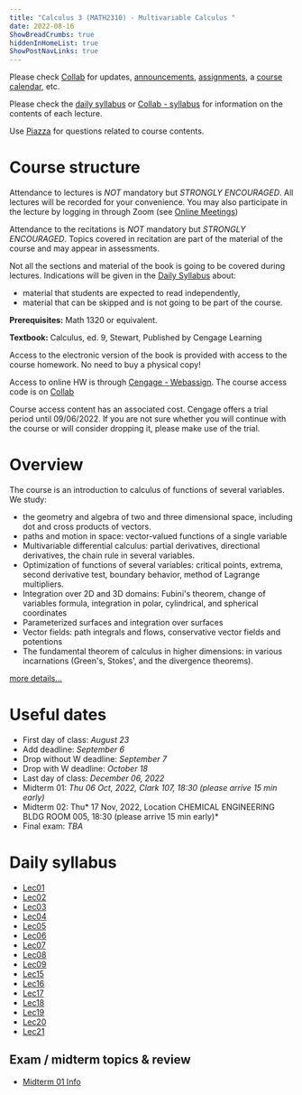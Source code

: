 ```yaml
---
title: "Calculus 3 (MATH2310) - Multivariable Calculus "
date: 2022-08-16
ShowBreadCrumbs: true
hiddenInHomeList: true
ShowPostNavLinks: true
---
```




Please check [Collab](https://collab.its.virginia.edu/portal/site/919a961a-6bab-40d8-9d89-a51d89d52296/page/764594af-0f1b-48cf-bea7-d1d7e7f8602e) for updates, [announcements](https://collab.its.virginia.edu/portal/site/919a961a-6bab-40d8-9d89-a51d89d52296/tool/4e558880-0441-4e79-b603-69999c8902b3), [assignments](https://collab.its.virginia.edu/portal/site/919a961a-6bab-40d8-9d89-a51d89d52296/tool/ff8e1d3d-325c-44e5-bb6b-36d9e3c86314), a [course calendar](https://collab.its.virginia.edu/portal/site/919a961a-6bab-40d8-9d89-a51d89d52296/tool/a46a3a08-48c7-485f-9a1f-3ca0d102e51b), etc.

Please check the [daily syllabus](#daily-syllabus) or [Collab - syllabus](https://collab.its.virginia.edu/portal/site/919a961a-6bab-40d8-9d89-a51d89d52296/tool-reset/22b7e7eb-b409-4ae3-bda1-ef25f04d96a3) for information on the contents of each lecture.

Use [Piazza](https://collab.its.virginia.edu/portal/site/919a961a-6bab-40d8-9d89-a51d89d52296/page/fac16fa6-ade4-4f3e-b05f-bc25afe7f99a) for questions related to course contents.

# Course structure 

Attendance to lectures is *NOT* mandatory but *STRONGLY ENCOURAGED*. All lectures will be recorded for your convenience. You may also participate in the lecture by logging in through Zoom (see [Online Meetings](https://collab.its.virginia.edu/portal/site/919a961a-6bab-40d8-9d89-a51d89d52296/page/39146097-067f-4322-bd09-02968dcdbd2a))

Attendance to the recitations is *NOT* mandatory but *STRONGLY ENCOURAGED*. Topics covered in recitation are part of the material of the course and may appear in assessments.

Not all the sections and material of the book is going to be covered during lectures. Indications will be given in the [Daily Syllabus](#daily-syllabus) about:
- material that students are expected to read independently, 
- material that can be skipped and is not going to be part of the course.

**Prerequisites:** Math 1320 or equivalent.

**Textbook:** Calculus, ed. 9, Stewart, Published by Cengage Learning

Access to the electronic version of the book is provided with access to the course homework. No need to buy a physical copy!

Access to online HW is through [Cengage - Webassign](https://www.webassign.net/). The course access code is on [Collab](https://collab.its.virginia.edu/portal/site/919a961a-6bab-40d8-9d89-a51d89d52296/page/764594af-0f1b-48cf-bea7-d1d7e7f8602e)

Course access content has an associated cost. Cengage offers a trial period until 09/06/2022. If you are not sure whether you will continue with the course or will consider dropping it, please make use of the trial. 

# Overview

The course is an introduction to calculus of functions of several variables. We study:
- the geometry and algebra of two and three dimensional space, including dot and cross products of vectors.
- paths and motion in space: vector-valued functions of a single variable
- Multivariable differential calculus: partial derivatives, directional derivatives, the chain rule in several variables. 
- Optimization of functions of several variables: critical points, extrema, second derivative test, boundary behavior, method of Lagrange multipliers.
- Integration over 2D and 3D domains: Fubini's theorem, change of variables formula, integration in polar, cylindrical, and spherical coordinates
- Parameterized surfaces and integration over surfaces
- Vector fields: path integrals and flows, conservative vector fields and potentions
- The fundamental theorem of calculus in higher dimensions: in various incarnations (Green's, Stokes', and the divergence theorems).

[more details...](summary)

# Useful dates

-   First day of class: *August 23*
-   Add deadline: *September 6*
-   Drop without W deadline: *September 7*
-   Drop with W deadline: *October 18*
-   Last day of class: *December 06, 2022*
-   Midterm 01: *Thu 06 Oct, 2022, Clark 107, 18:30 (please arrive 15 min early)*
-   Midterm 02: Thu* 17 Nov, 2022, Location CHEMICAL ENGINEERING BLDG ROOM 005, 18:30 (please arrive 15 min early)*
-   Final exam: *TBA*

# Daily syllabus

- [Lec01](Syllabus-Lec01.pdf)
- [Lec02](Syllabus-Lec02.pdf)
- [Lec03](Syllabus-Lec03.pdf)
- [Lec04](Syllabus-Lec04.pdf)
- [Lec05](Syllabus-Lec05.pdf)
- [Lec06](Syllabus-Lec06.pdf)
- [Lec07](Syllabus-Lec07.pdf)
- [Lec08](Syllabus-Lec08.pdf)
- [Lec09](Syllabus-Lec09.pdf)
- [Lec15](Syllabus-Lec15.pdf)
- [Lec16](Syllabus-Lec16.pdf)
- [Lec17](Syllabus-Lec17.pdf)
- [Lec18](Syllabus-Lec18.pdf)
- [Lec19](Syllabus-Lec19.pdf)
- [Lec20](Syllabus-Lec20.pdf)
- [Lec21](Syllabus-Lec21.pdf)


## Exam / midterm topics & review
- [Midterm 01 Info](Midterm01-info.pdf)